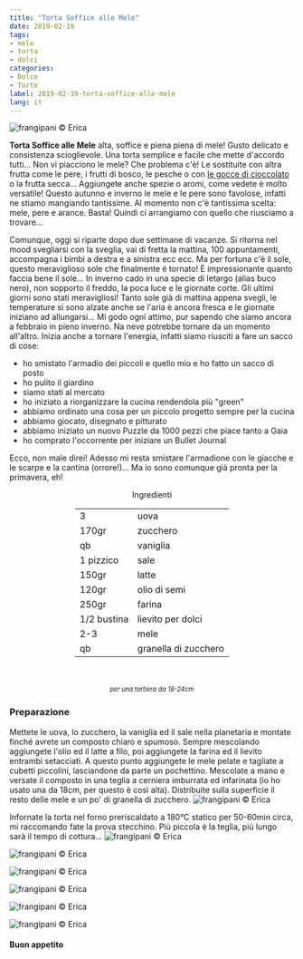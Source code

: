 ```yaml
---
title: "Torta Soffice alle Mele"
date: 2019-02-19
tags:
- mele
- torta
- dolci
categories:
- Dolce
- Torte
label: 2019-02-19-torta-soffice-alle-mele
lang: it
---
```

![](header.jpeg "frangipani © Erica")

**Torta Soffice alle Mele** alta, soffice e piena piena di mele! Gusto delicato e consistenza scioglievole. Una torta semplice e facile che mette d'accordo tutti... Non vi piacciono le mele? Che problema c'è! Le sostituite con altra frutta come le pere, i frutti di bosco, le pesche o con <a href="https://frangipani.raiano.ch/2016-09-16-torta-soffice-con-gocce-di-cioccolato/" target="_blank">le gocce di cioccolato</a> o la frutta secca... Aggiungete anche spezie o aromi, come vedete è molto versatile! Questo autunno e inverno le mele e le pere sono favolose, infatti ne stiamo mangiando tantissime. Al momento non c'è tantissima scelta: mele, pere e arance. Basta! Quindi ci arrangiamo con quello che riusciamo a trovare...

Comunque, oggi si riparte dopo due settimane di vacanze. Si ritorna nel mood svegliarsi con la sveglia, vai di fretta la mattina, 100 appuntamenti, accompagna i bimbi a destra e a sinistra ecc ecc. Ma per fortuna c'è il sole, questo meraviglioso sole che finalmente è tornato! È impressionante quanto faccia bene il sole... In inverno cado in una specie di letargo (alias buco nero), non sopporto il freddo, la poca luce e le giornate corte. Gli ultimi giorni sono stati meravigliosi! Tanto sole già di mattina appena svegli, le temperature si sono alzate anche se l'aria è ancora fresca e le giornate iniziano ad allungarsi... Mi godo ogni attimo, pur sapendo che siamo ancora a febbraio in pieno inverno. Na neve potrebbe tornare da un momento all'altro. Inizia anche a tornare l'energia, infatti siamo riusciti a fare un sacco di cose:
- ho smistato l'armadio dei piccoli e quello mio e ho fatto un sacco di posto
- ho pulito il giardino
- siamo stati al mercato
- ho iniziato a riorganizzare la cucina rendendola più "green"
- abbiamo ordinato una cosa per un piccolo progetto sempre per la cucina
- abbiamo giocato, disegnato e pitturato
- abbiamo iniziato un nuovo Puzzle da 1000 pezzi che piace tanto a Gaia
- ho comprato l'occorrente per iniziare un Bullet Journal

Ecco, non male direi! Adesso mi resta smistare l'armadione con le giacche e le scarpe e la cantina (orrore!)... Ma io sono comunque già pronta per la primavera, eh!


<div id="wrapper" style="text-align: center">
  <div id="yourdiv" style="display: inline-block;">
    <div class="ingredients" itemscope itemtype="http://schema.org/Recipe">
      <span itemprop="name" style="display:none;">Torta Soffice alle Mele</span>
      <span itemprop="recipeCategory" style="display:none;">Dolce</span>
      <img itemprop="image" style="display:none;" class="ignore-gallery-item" src="header.jpeg"/>
      <span itemprop="author" style="display:none;">Erica Raiano</span>
      <span itemprop="description" style="display:none;">Torta Soffice alle Mele alta, soffice e piena piena di mele! Gusto delicato e consistenza scioglievole. Una torta semplice e facile che mette d'accordo tutti.</span>
      <div class="ingredients-title">Ingredienti</div>
      <table>
        <tbody>
          <tr itemprop="recipeIngredient">
            <td>3</td>
            <td>uova</td>
          </tr>
          <tr itemprop="recipeIngredient">
            <td>170gr</td>
            <td>zucchero</td>
          </tr>
          <tr itemprop="recipeIngredient">
            <td>qb</td>
            <td>vaniglia</td>
          </tr>
          <tr itemprop="recipeIngredient">
            <td>1 pizzico</td>
            <td>sale</td>
          </tr>
          <tr itemprop="recipeIngredient">
            <td>150gr</td>
            <td>latte</td>
          </tr>
          <tr itemprop="recipeIngredient">
            <td>120gr</td>
            <td>olio di semi</td>
          </tr>
          <tr itemprop="recipeIngredient">
            <td>250gr</td>
            <td>farina</td>
          </tr>
          <tr itemprop="recipeIngredient">
            <td>1/2 bustina</td>
            <td>lievito per dolci</td>        
          </tr>
          <tr itemprop="recipeIngredient">
            <td>2-3</td>
            <td>mele</td>
          </tr>
          <tr itemprop="recipeIngredient">
            <td>qb</td>
            <td>granella di zucchero</td>
          </tr>
        </tbody>
      </table>
      <br></br>
      <i class="pull-right" style="font-size: 80%;">per una tortiera da 18-24cm</i>
    </div>
  </div>
</div>


<h3>
  <font color="grey">
    <i class="fa fa-cogs"></i>
  </font> Preparazione
</h3>

Mettete le uova, lo zucchero, la vaniglia ed il sale nella planetaria e montate finché avrete un composto chiaro e spumoso. Sempre mescolando aggiungete l'olio ed il latte a filo, poi aggiungete la farina ed il lievito entrambi setacciati. A questo punto aggiungete le mele pelate e tagliate a cubetti piccolini, lasciandone da parte un pochettino. Mescolate a mano e versate il composto in una teglia a cerniera imburrata ed infarinata (io ho usato una da 18cm, per questo è così alta). Distribuite sulla superficie il resto delle mele e un po' di granella di zucchero.
![](teglia.jpeg "frangipani © Erica")

Infornate la torta nel forno preriscaldato a 180°C statico per 50-60min circa, mi raccomando fate la prova stecchino. Più piccola è la teglia, più lungo sarà il tempo di cottura...
![](risultato1.jpeg "frangipani © Erica")

![](risultato2.jpeg "frangipani © Erica")

![](risultato3.jpeg "frangipani © Erica")

![](risultato4.jpeg "frangipani © Erica")

![](risultato5.jpeg "frangipani © Erica")

![](risultato6.jpeg "frangipani © Erica")

<h4>Buon appetito
  <font color="red">
    <i class="fa fa-smile-o"></i>
  </font>
</h4>
